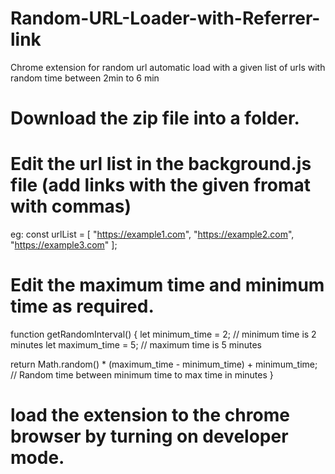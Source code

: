 # Random-URL-Loader-with-Referrer-link
Chrome extension for random url automatic load with a given list of urls with random time between 2min to 6 min

# Download the zip file into a folder.
# Edit the url list in the background.js file (add links with the given fromat with commas)

eg: const urlList = [
  "https://example1.com",
  "https://example2.com",
  "https://example3.com"
];

# Edit the maximum time and minimum time as required.

function getRandomInterval() {
let minimum_time = 2; // minimum time is 2 minutes
let maximum_time = 5; // maximum time is 5 minutes

  return Math.random() * (maximum_time - minimum_time) + minimum_time; // Random time between minimum time to max time in minutes
}

# load the extension to the chrome browser by turning on developer mode.
